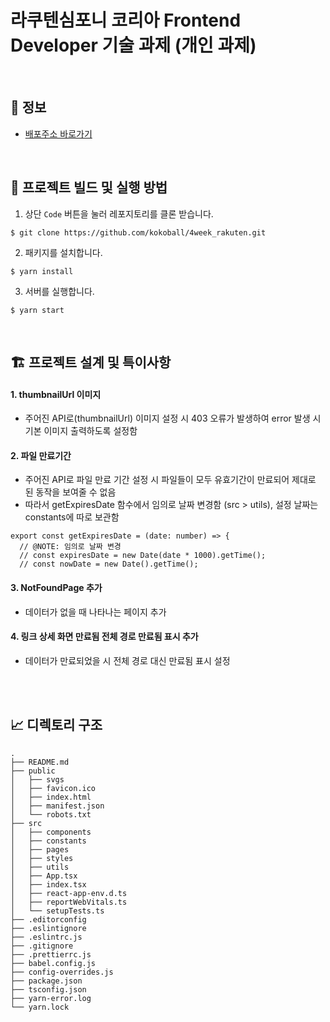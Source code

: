 # 라쿠텐심포니 코리아 Frontend Developer 기술 과제 (개인 과제)

<br>

## 🚀 정보

- [배포주소 바로가기](https://affectionate-darwin-4a7a11.netlify.app/)

<br>

## 👀 프로젝트 빌드 및 실행 방법

1. 상단 `Code` 버튼을 눌러 레포지토리를 클론 받습니다.

```
$ git clone https://github.com/kokoball/4week_rakuten.git
```

2. 패키지를 설치합니다.

```
$ yarn install
```

3. 서버를 실행합니다.

```
$ yarn start
```

<br>

## 🏗 프로젝트 설계 및 특이사항

#### 1. thumbnailUrl 이미지
- 주어진 API로(thumbnailUrl) 이미지 설정 시 403 오류가 발생하여 error 발생 시 기본 이미지 출력하도록 설정함

#### 2. 파일 만료기간
- 주어진 API로 파일 만료 기간 설정 시 파일들이 모두 유효기간이 만료되어 제대로 된 동작을 보여줄 수 없음
- 따라서 getExpiresDate 함수에서 임의로 날짜 변경함 (src > utils), 설정 날짜는 constants에 따로 보관함
```tsx
export const getExpiresDate = (date: number) => {
  // @NOTE: 임의로 날짜 변경
  // const expiresDate = new Date(date * 1000).getTime();
  // const nowDate = new Date().getTime();
```
#### 3. NotFoundPage 추가
- 데이터가 없을 때 나타나는 페이지 추가

#### 4. 링크 상세 화면 만료됨 전체 경로 만료됨 표시 추가
- 데이터가 만료되었을 시 전체 경로 대신 만료됨 표시 설정


<br>
<br>

## 📈 디렉토리 구조

```
.
├── README.md
├── public
│   ├── svgs
│   ├── favicon.ico
│   ├── index.html
│   ├── manifest.json
│   └── robots.txt
├── src
│   ├── components
│   ├── constants
│   ├── pages
│   ├── styles
│   ├── utils
│   ├── App.tsx
│   ├── index.tsx
│   ├── react-app-env.d.ts
│   ├── reportWebVitals.ts
│   └── setupTests.ts
├── .editorconfig
├── .eslintignore
├── .eslintrc.js
├── .gitignore
├── .prettierrc.js
├── babel.config.js
├── config-overrides.js
├── package.json
├── tsconfig.json
├── yarn-error.log
└── yarn.lock
```
